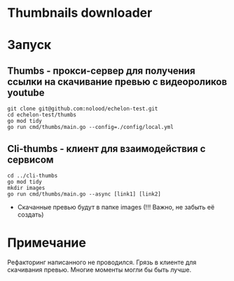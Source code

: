 # Thumbnails downloader
# Запуск

## Thumbs - прокси-сервер для получения ссылки на скачивание превью с видеороликов youtube
```shell
git clone git@github.com:nolood/echelon-test.git
cd echelon-test/thumbs
go mod tidy
go run cmd/thumbs/main.go --config=./config/local.yml 
```

## Cli-thumbs - клиент для взаимодействия с сервисом
```shell
cd ../cli-thumbs
go mod tidy
mkdir images
go run cmd/thumbs/main.go --async [link1] [link2]
```
- Скачанные превью будут в папке images (!!! Важно, не забыть её создать)

# Примечание

Рефакторинг написанного не проводился. Грязь в клиенте для скачивания превью. Многие моменты могли бы быть лучше.
